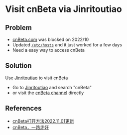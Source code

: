 # Visit cnBeta via Jinritoutiao

## Problem
* [cnBeta.com](https://www.cnbeta.com) was blocked on 2022/10
* Updated [`/etc/hosts`](https://github.com/northbright/Notes/blob/master/macos/network/update-etc-hosts-on-mac-os.md) and it just worked for a few days
* Need a easy way to access cnBeta

## Solution
Use [Jinritoutiao](https://www.toutiao.com/) to visit cnBeta

* Go to [Jinritoutiao](https://www.toutiao.com/) and search "cnBeta"
* or visit the [cnBeta channel](https://www.toutiao.com/c/user/token/MS4wLjABAAAA_Q07NxeCa4hDPFoRcdphaZOk2X6C8BApfpTPTMLJswI/) directly

## References
* [cnBeta打开方法2022.11.01更新](https://zhuanlan.zhihu.com/p/578484638)
* [cnBeta，一路走好](https://mp.weixin.qq.com/s/rpolcBnmgLehQRSpO2AzHw)
